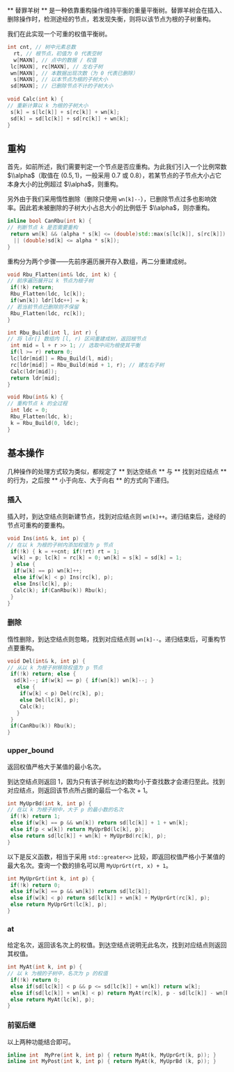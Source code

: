 ** 替罪羊树 ** 是一种依靠重构操作维持平衡的重量平衡树。替罪羊树会在插入、删除操作时，检测途经的节点，若发现失衡，则将以该节点为根的子树重构。

我们在此实现一个可重的权值平衡树。

```cpp
int cnt, // 树中元素总数
  rt, // 根节点，初值为 0 代表空树
  w[MAXN], // 点中的数据 / 权值
 lc[MAXN], rc[MAXN], // 左右子树
 wn[MAXN], // 本数据出现次数（为 0 代表已删除）
  s[MAXN], // 以本节点为根的子树大小
 sd[MAXN]; // 已删除节点不计的子树大小
 
void Calc(int k) {
// 重新计算以 k 为根的子树大小
 s[k] = s[lc[k]] + s[rc[k]] + wn[k];
 sd[k] = sd[lc[k]] + sd[rc[k]] + wn[k];
}
```

## 重构

首先，如前所述，我们需要判定一个节点是否应重构。为此我们引入一个比例常数 $\\alpha$（取值在 $(0.5,1)$，一般采用 $0.7$ 或 $0.8$），若某节点的子节点大小占它本身大小的比例超过 $\\alpha$，则重构。

另外由于我们采用惰性删除（删除只使用 `wn[k]--`），已删除节点过多也影响效率。因此若未被删除的子树大小占总大小的比例低于 $\\alpha$，则亦重构。

```cpp
inline bool CanRbu(int k) {
// 判断节点 k 是否需要重构
 return wn[k] && (alpha * s[k] <= (double)std::max(s[lc[k]], s[rc[k]])
  || (double)sd[k] <= alpha * s[k]);
}
```

重构分为两个步骤——先前序遍历展开存入数组，再二分重建成树。

```cpp
void Rbu_Flatten(int& ldc, int k) {
// 前序遍历展开以 k 节点为根子树
 if(!k) return;
 Rbu_Flatten(ldc, lc[k]);
 if(wn[k]) ldr[ldc++] = k;
// 若当前节点已删除则不保留
 Rbu_Flatten(ldc, rc[k]);
}

int Rbu_Build(int l, int r) {
// 将 ldr[] 数组内 [l, r) 区间重建成树，返回根节点
 int mid = l + r >> 1; // 选取中间为根使其平衡
 if(l >= r) return 0;
 lc[ldr[mid]] = Rbu_Build(l, mid);
 rc[ldr[mid]] = Rbu_Build(mid + 1, r); // 建左右子树
 Calc(ldr[mid]);
 return ldr[mid];
}

void Rbu(int& k) {
// 重构节点 k 的全过程
 int ldc = 0;
 Rbu_Flatten(ldc, k);
 k = Rbu_Build(0, ldc);
}
```

## 基本操作

几种操作的处理方式较为类似，都规定了 ** 到达空结点 ** 与 ** 找到对应结点 ** 的行为，之后按 ** 小于向左、大于向右 ** 的方式向下递归。

### 插入

插入时，到达空结点则新建节点，找到对应结点则 `wn[k]++`。递归结束后，途经的节点可重构的要重构。

```cpp
void Ins(int& k, int p) {
// 在以 k 为根的子树内添加权值为 p 节点
 if(!k) { k = ++cnt; if(!rt) rt = 1;
  w[k] = p; lc[k] = rc[k] = 0; wn[k] = s[k] = sd[k] = 1;
 } else {
  if(w[k] == p) wn[k]++;
  else if(w[k] < p) Ins(rc[k], p);
  else Ins(lc[k], p);
  Calc(k); if(CanRbu(k)) Rbu(k);
 }
}
```

### 删除

惰性删除，到达空结点则忽略，找到对应结点则 `wn[k]--`。递归结束后，可重构节点要重构。

```cpp
void Del(int& k, int p) {
// 从以 k 为根子树移除权值为 p 节点
 if(!k) return; else {
  sd[k]--; if(w[k] == p) { if(wn[k]) wn[k]--; }
   else {
    if(w[k] < p) Del(rc[k], p);
    else Del(lc[k], p);
    Calc(k);
   }
 }
 if(CanRbu(k)) Rbu(k);
}
```

### upper_bound

返回权值严格大于某值的最小名次。

到达空结点则返回 1，因为只有该子树左边的数均小于查找数才会递归至此。找到对应结点，则返回该节点所占据的最后一个名次 + 1。

```cpp
int MyUprBd(int k, int p) {
// 在以 k 为根子树中，大于 p 的最小数的名次
 if(!k) return 1;
 else if(w[k] == p && wn[k]) return sd[lc[k]] + 1 + wn[k];
 else if(p < w[k]) return MyUprBd(lc[k], p);
 else return sd[lc[k]] + wn[k] + MyUprBd(rc[k], p);
}
```

以下是反义函数，相当于采用 `std::greater<>` 比较，即返回权值严格小于某值的最大名次。查询一个数的排名可以用 `MyUprGrt(rt, x) + 1`。

```cpp
int MyUprGrt(int k, int p) {
 if(!k) return 0;
 else if(w[k] == p && wn[k]) return sd[lc[k]];
 else if(w[k] < p) return sd[lc[k]] + wn[k] + MyUprGrt(rc[k], p);
 else return MyUprGrt(lc[k], p);
}
```

### at

给定名次，返回该名次上的权值。到达空结点说明无此名次，找到对应结点则返回其权值。

```cpp
int MyAt(int k, int p) {
// 以 k 为根的子树中，名次为 p 的权值
 if(!k) return 0;
 else if(sd[lc[k]] < p && p <= sd[lc[k]] + wn[k]) return w[k];
 else if(sd[lc[k]] + wn[k] < p) return MyAt(rc[k], p - sd[lc[k]] - wn[k]);
 else return MyAt(lc[k], p);
}
```

### 前驱后继

以上两种功能结合即可。

```cpp
inline int  MyPre(int k, int p) { return MyAt(k, MyUprGrt(k, p)); }
inline int MyPost(int k, int p) { return MyAt(k, MyUprBd (k, p)); }
```
